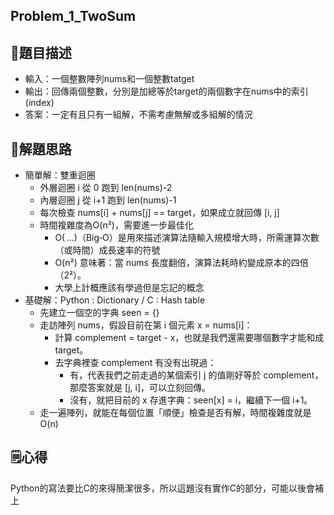 ## Problem_1_TwoSum

## 🎯題目描述

- 輸入：一個整數陣列nums和一個整數tatget
- 輸出：回傳兩個整數，分別是加總等於target的兩個數字在nums中的索引(index)
- 答案：一定有且只有一組解，不需考慮無解或多組解的情況

## 🧠解題思路

- 簡單解：雙重迴圈
    - 外層迴圈 i 從 0 跑到 len(nums)-2
    - 內層迴圈 j 從 i+1 跑到 len(nums)-1
    - 每次檢查 nums[i] + nums[j] == target，如果成立就回傳 [i, j]
    - 時間複雜度為O(n²)，需要進一步最佳化
        - O( …)（Big‑O）是用來描述演算法隨輸入規模增大時，所需運算次數（或時間）成長速率的符號
        - O(n²) 意味著：當 nums 長度翻倍，演算法耗時約變成原本的四倍（2²）。
        - 大學上計概應該有學過但是忘記的概念  
- 基礎解：Python : Dictionary / C : Hash table
    -  先建立一個空的字典 seen = {}
    -  走訪陣列 nums，假設目前在第 i 個元素 x = nums[i]：
        -  計算 complement = target - x，也就是我們還需要哪個數字才能和成 target。
        -  去字典裡查 complement 有没有出現過：
            -  有，代表我們之前走過的某個索引 j 的值剛好等於 complement，那麼答案就是 [j, i]，可以立刻回傳。
            -  沒有，就把目前的 x 存進字典：seen[x] = i，繼續下一個 i+1。
    - 走一遍陣列，就能在每個位置「順便」檢查是否有解，時間複雜度就是 O(n)

## 🗒️心得

   Python的寫法要比C的來得簡潔很多，所以這題沒有實作C的部分，可能以後會補上